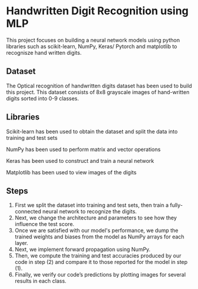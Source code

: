 # Handwritten Digit Recognition using MLP
This project focuses on building a neural network models using python libraries such as scikit-learn, NumPy, Keras/ Pytorch and matplotlib to recognisze hand written digits.

## Dataset                    
  
The Optical recognition of handwritten digits dataset has been used to build this project. This dataset consists of 8x8 grayscale images of hand-written digits sorted into 0-9 classes.

## Libraries 
Scikit-learn has been used to obtain the dataset and split the data into training and test sets

NumPy has been used to perform matrix and vector operations

Keras has been used to construct and train a neural network

Matplotlib has been used to view images of the digits


##  Steps

1. First we split the dataset into training and test sets, then train a fully-connected neural network to recognize the digits.
2. Next, we change the architecture and parameters to see how they influence the test score.
3. Once we are satisfied with our model's performance, we dump the trained weights and biases from the model as NumPy arrays for each layer.
4. Next, we implement forward propagation using NumPy.
5. Then, we compute the training and test accuracies produced by our code in step (2) and compare it to those reported for the model in step (1).
6. Finally, we verify our code’s predictions by plotting images for several results in each class.
